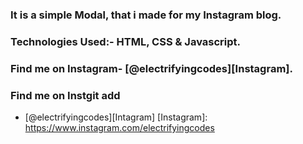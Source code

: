 ### It is a simple Modal, that i made for my Instagram blog.

### Technologies Used:- HTML, CSS & Javascript.

### Find me on Instagram- [@electrifyingcodes][Instagram].
### Find me on Instgit add 
- [@electrifyingcodes][Intagram]
[Instagram]: https://www.instagram.com/electrifyingcodes